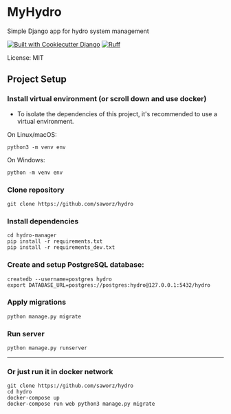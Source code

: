 # MyHydro

Simple Django app for hydro system management

[![Built with Cookiecutter Django](https://img.shields.io/badge/built%20with-Cookiecutter%20Django-ff69b4.svg?logo=cookiecutter)](https://github.com/cookiecutter/cookiecutter-django/)
[![Ruff](https://img.shields.io/endpoint?url=https://raw.githubusercontent.com/astral-sh/ruff/main/assets/badge/v2.json)](https://github.com/astral-sh/ruff)

License: MIT

## Project Setup

### Install virtual environment (or scroll down and use docker)

- To isolate the dependencies of this project, it's recommended to use a virtual environment.

On Linux/macOS:

```
python3 -m venv env
```
On Windows:
```
python -m venv env
```

### Clone repository
```
git clone https://github.com/saworz/hydro
```

### Install dependencies
```
cd hydro-manager
pip install -r requirements.txt
pip install -r requirements_dev.txt
```

### Create and setup PostgreSQL database:
```
createdb --username=postgres hydro
export DATABASE_URL=postgres://postgres:hydro@127.0.0.1:5432/hydro
```

### Apply migrations
```
python manage.py migrate
```

### Run server
```
python manage.py runserver
```

--------------

### Or just run it in docker network
```
git clone https://github.com/saworz/hydro
cd hydro
docker-compose up
docker-compose run web python3 manage.py migrate
```

